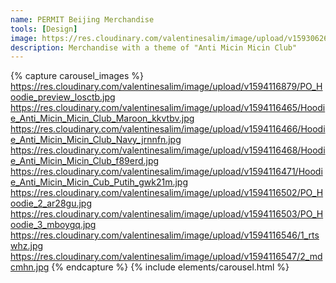 ```yaml
---
name: PERMIT Beijing Merchandise
tools: [Design]
image: https://res.cloudinary.com/valentinesalim/image/upload/v1593062683/Design1_kbpr54.jpg
description: Merchandise with a theme of "Anti Micin Micin Club"
---
```

{% capture carousel_images %}
https://res.cloudinary.com/valentinesalim/image/upload/v1594116879/PO_Hoodie_preview_losctb.jpg
https://res.cloudinary.com/valentinesalim/image/upload/v1594116465/Hoodie_Anti_Micin_Micin_Club_Maroon_kkvtbv.jpg
https://res.cloudinary.com/valentinesalim/image/upload/v1594116466/Hoodie_Anti_Micin_Micin_Club_Navy_jrnnfn.jpg
https://res.cloudinary.com/valentinesalim/image/upload/v1594116468/Hoodie_Anti_Micin_Micin_Club_f89erd.jpg
https://res.cloudinary.com/valentinesalim/image/upload/v1594116471/Hoodie_Anti_Micin_Micin_Cub_Putih_gwk21m.jpg
https://res.cloudinary.com/valentinesalim/image/upload/v1594116502/PO_Hoodie_2_ar28gu.jpg
https://res.cloudinary.com/valentinesalim/image/upload/v1594116503/PO_Hoodie_3_mboygq.jpg
https://res.cloudinary.com/valentinesalim/image/upload/v1594116546/1_rtswhz.jpg
https://res.cloudinary.com/valentinesalim/image/upload/v1594116547/2_mdcmhn.jpg
{% endcapture %}
{% include elements/carousel.html %}